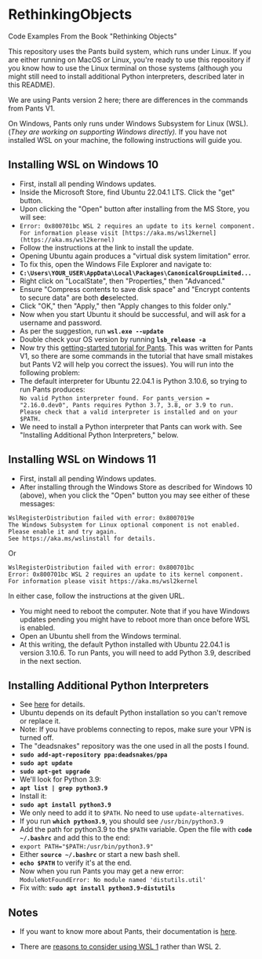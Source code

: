 # RethinkingObjects
Code Examples From the Book "Rethinking Objects"

This repository uses the Pants build system, which runs under Linux. If you are
either running on MacOS or Linux, you're ready to use this repository if you
know how to use the Linux terminal on those systems (although you might still
need to install additional Python interpreters, described later in this README).

We are using Pants version 2 here; there are differences in the commands from Pants V1.

On Windows, Pants only runs under Windows Subsystem for Linux (WSL). (_They are working on supporting Windows directly)._ If you have not installed WSL on your
machine, the following instructions will guide you.

## Installing WSL on Windows 10
- First, install all pending Windows updates.
- Inside the Microsoft Store, find Ubuntu 22.04.1 LTS. Click the "get" button.
- Upon clicking the "Open" button after installing from the MS Store, you will
  see:
- `Error: 0x800701bc WSL 2 requires an update to its kernel component. For
  information please visit
  [https://aka.ms/wsl2kernel](https://aka.ms/wsl2kernel)`
- Follow the instructions at the link to install the update.
- Opening Ubuntu again produces a "virtual disk system limitation" error.
- To fix this, open the Windows File Explorer and navigate to:
- **`C:\Users\YOUR_USER\AppData\Local\Packages\CanonicalGroupLimited...`**
- Right click on "LocalState", then "Properties," then "Advanced."
- Ensure "Compress contents to save disk space" and "Encrypt contents to secure data" are both **de**selected.
- Click "OK," then "Apply," then "Apply changes to this folder only."
- Now when you start Ubuntu it should be successful, and will ask for a username and password.
- As per the suggestion, run **`wsl.exe --update`**
- Double check your OS version by running **`lsb_release -a`**
- Now try this [getting-started tutorial for
  Pants](https://semaphoreci.com/blog/building-python-projects-with-pants). This
  was written for Pants V1, so there are some commands in the tutorial that have
  small mistakes but Pants V2 will help you correct the issues).  You will run
  into the following problem:
- The default interpreter for Ubuntu 22.04.1 is Python 3.10.6, so trying to run
  Pants produces: \
`No valid Python interpreter found. For pants_version = "2.16.0.dev0", Pants requires Python 3.7, 3.8, or 3.9 to run. Please check that a valid interpreter is installed and on your $PATH.`
- We need to install a Python interpreter that Pants can work with. See "Installing Additional Python Interpreters," below.

##  Installing WSL on Windows 11
- First, install all pending Windows updates.
- After installing through the Windows Store as described for Windows 10 (above), when you click the "Open" button you may see either of these messages:
```
WslRegisterDistribution failed with error: 0x8007019e
The Windows Subsystem for Linux optional component is not enabled. Please enable it and try again.
See https://aka.ms/wslinstall for details.
```
Or
```
WslRegisterDistribution failed with error: 0x800701bc
Error: 0x800701bc WSL 2 requires an update to its kernel component. For information please visit https://aka.ms/wsl2kernel
```
In either case, follow the instructions at the given URL.
- You might need to reboot the computer. Note that if you have Windows updates pending you might have to reboot more than once before WSL is enabled.
- Open an Ubuntu shell from the Windows terminal.
- At this writing, the default Python installed with Ubuntu 22.04.1 is version 3.10.6. To run Pants, you will need to add Python 3.9, described in the next section.

## Installing Additional Python Interpreters

- See [here](https://hackersandslackers.com/multiple-python-versions-ubuntu-20-04/) for details.
- Ubuntu depends on its default Python installation so you can't remove or
  replace it.
- Note: If you have problems connecting to repos, make sure your VPN is turned
  off.
- The "deadsnakes" repository was the one used in all the posts I found.
- **`sudo add-apt-repository ppa:deadsnakes/ppa`**
- **`sudo apt update`**
- **`sudo apt-get upgrade`**
- We'll look for Python 3.9:
- **`apt list | grep python3.9`**
- Install it:
- **`sudo apt install python3.9`**
- We only need to add it to `$PATH`. No need to use `update-alternatives`.
- If you run **`which python3.9`**, you should see `/usr/bin/python3.9`
- Add the path for python3.9 to the `$PATH` variable. Open the file with
  **`code ~/.bashrc`** and add this to the end:
- `export PATH="$PATH:/usr/bin/python3.9"`
- Either **`source ~/.bashrc`** or start a new bash shell.
- **`echo $PATH`** to verify it's at the end.
- Now when you run Pants you may get a new error: \
`ModuleNotFoundError: No module named 'distutils.util'`
- Fix with: **`sudo apt install python3.9-distutils`**

## Notes

- If you want to know more about Pants, their documentation is [here](https://www.pantsbuild.org/docs).

- There are [reasons to consider using WSL 1](https://learn.microsoft.com/en-us/windows/wsl/compare-versions#exceptions-for-using-wsl-1-rather-than-wsl-2) rather than WSL 2.


